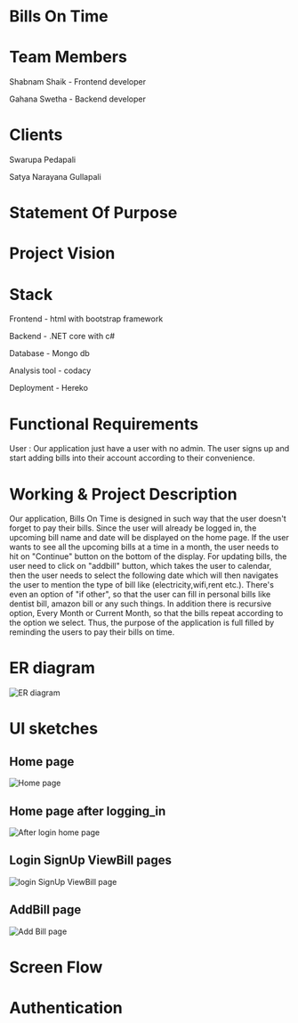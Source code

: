 # Bills On Time
# Team Members
Shabnam Shaik - Frontend developer

Gahana Swetha - Backend developer
# Clients
Swarupa Pedapali

Satya Narayana Gullapali
# Statement Of Purpose
# Project Vision
# Stack
Frontend - html with bootstrap framework

Backend - .NET core with c#

Database - Mongo db

Analysis tool - codacy

Deployment - Hereko
# Functional Requirements
User : Our application just have a user with no admin. The user signs up and start adding bills into their account according to their convenience.

# Working & Project Description
Our application, Bills On Time is designed in such way that the user doesn't forget to pay their bills. 
Since the user will already be logged in, the upcoming bill name and date will be displayed on the home page. 
If the user wants to see all the upcoming bills at a time in a month, the user needs to hit on "Continue" button on the bottom of the display.
For updating bills, the user need to click on "addbill" button, which takes the user to calendar, then the user needs to select the following date
which will then navigates the user to mention the type of bill like (electricity,wifi,rent etc.). There's even an option of "if other", 
so that the user can fill in personal bills like dentist bill, amazon bill or any such things. In addition there is recursive option, 
Every Month or Current Month, so that the bills repeat according to the option we select. Thus, the purpose of the application is full filled by 
reminding the users to pay their bills on time.

# ER diagram
![ER diagram](/images/image05.jpeg) 
# UI sketches
## Home page
![Home page](/images/image01.jpeg)
## Home page after logging_in
![After login home page](images/image02.jpeg)
## Login SignUp ViewBill pages
![login SignUp ViewBill page](images/image03.jpeg)
## AddBill page
![Add Bill page](images/image04.jpeg)

# Screen Flow
# Authentication 
